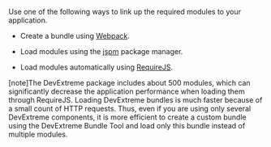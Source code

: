 Use one of the following ways to link up the required modules to your application.  

- Create a bundle using [Webpack](https://webpack.github.io/docs).  

- Load modules using the [jspm](https://jspm.io) package manager.  

- Load modules automatically using [RequireJS](https://requirejs.org).  

[note]The DevExtreme package includes about 500 modules, which can significantly decrease the application performance when loading them through RequireJS. Loading DevExtreme bundles is much faster because of a small count of HTTP requests. Thus, even if you are using only several DevExtreme components, it is more efficient to create a custom bundle using the DevExtreme Bundle Tool and load only this bundle instead of multiple modules.
